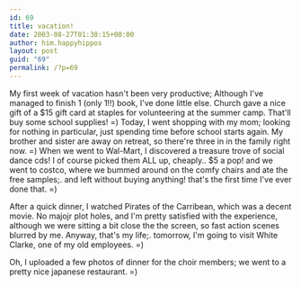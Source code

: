```yaml
---
id: 69
title: vacation!
date: 2003-08-27T01:30:15+00:00
author: him.happyhippos
layout: post
guid: "69"
permalink: /?p=69
---
```

My first week of vacation hasn't been very productive; Although I've managed to finish 1 (only 1!!) book, I've done little else. Church gave a nice gift of a $15 gift card at staples for volunteering at the summer camp. That'll buy some school supplies! =) Today, I went shopping with my mom; looking for nothing in particular, just spending time before school starts again. My brother and sister are away on retreat, so there're three in in the family right now. =) When we went to Wal-Mart, I discovered a treasure trove of social dance cds! I of course picked them ALL up, cheaply.. $5 a pop! and we went to costco, where we bummed around on the comfy chairs and ate the free samples;. and left without buying anything! that's the first time I've ever done that. =)

After a quick dinner, I watched Pirates of the Carribean, which was a decent movie. No majojr plot holes, and I'm pretty satisfied with the experience, although we were sitting a bit close the the screen, so fast action scenes blurred by me. Anyway, that's my life;. tomorrow, I'm going to visit White Clarke, one of my old employees. =)

Oh, I uploaded a few photos of dinner for the choir members; we went to a pretty nice japanese restaurant. =)